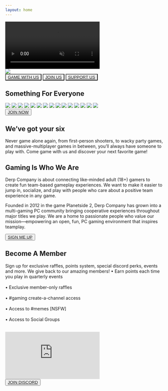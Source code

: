 ```yaml
---
layout: home
---
```


<div>
  <div id="backgroundVideoContainer">
    <video autoplay muted loop id="backgroundVideo">
      <source src="{{ site.baseurl }}/public/video/banner-video.mp4" type="video/mp4">
    </video>
    <div id="videoHeader">
      <img class="headervidlink" src="{{ site.baseurl }}/public/img/logo-splash.png">
    </div>
  </div>
  <div class="sectionTriButton">
    <button class="triButton backgroundImageDark" style="background-image: url('{{ site.baseurl }}/public/img/games_ps2.png')">
      <a href="{{ site.baseurl }}/games/">GAME WITH US</a>
    </button>
    <button class="triButton backgroundImageDark" style="background-image: url('{{ site.baseurl }}/public/img/games_d2.png')">
      <a href="{{ site.baseurl }}/join/">JOIN US</a>
    </button>
    <button class="triButton backgroundImageDark" style="background-image: url('{{ site.baseurl }}/public/img/games_r6.png')">
      <a href="{{ site.baseurl }}/support/">SUPPORT US</a>
    </button>
  </div>
  <div class="sectionGameCatalog">
    <div class="sectionNoBorder">
      <div class="sectionColumnFullWidth">
        <h2>Something For Everyone</h2>
      </div>
    </div>
    <div class="sectionGameRow">
      <img class="gameCatalogItem" src="{{ site.baseurl }}/public/img/game-1.png">
      <img class="gameCatalogItem" src="{{ site.baseurl }}/public/img/game-2.png">
      <img class="gameCatalogItem" src="{{ site.baseurl }}/public/img/game-3.png">
      <img class="gameCatalogItem" src="{{ site.baseurl }}/public/img/game-1.png">
      <img class="gameCatalogItem" src="{{ site.baseurl }}/public/img/game-2.png">
      <img class="gameCatalogItem" src="{{ site.baseurl }}/public/img/game-3.png">
      <img class="gameCatalogItem" src="{{ site.baseurl }}/public/img/game-1.png">
      <img class="gameCatalogItem" src="{{ site.baseurl }}/public/img/game-2.png">
      <img class="gameCatalogItem" src="{{ site.baseurl }}/public/img/game-3.png">
      <img class="gameCatalogItem" src="{{ site.baseurl }}/public/img/game-1.png">
      <img class="gameCatalogItem" src="{{ site.baseurl }}/public/img/game-2.png">
      <img class="gameCatalogItem" src="{{ site.baseurl }}/public/img/game-3.png">
      <img class="gameCatalogItem" src="{{ site.baseurl }}/public/img/game-1.png">
      <img class="gameCatalogItem" src="{{ site.baseurl }}/public/img/game-2.png">
      <img class="gameCatalogItem" src="{{ site.baseurl }}/public/img/game-3.png">
    </div>
  </div>
</div>

<div id="container">
  <div id="content">
    <div class="heightXXLarge"></div>
    <div class="section hideTopBorder backgroundGame1 backgroundImageDark backgroundImageTop">
      <div class="sectionColumnSub">
        <button class="navButton">
          <a href="{{ site.baseurl }}/support/">JOIN NOW</a>
        </button>
      </div>
      <div class="sectionColumnMain">
        <h2>We’ve got your six</h2>
        <p>Never game alone again, from first-person shooters, to wacky party games, and massive-multiplayer games in between, you’ll always have someone to play with. Come game with us and discover your next favorite game!</p>
      </div>
    </div>
    <div class="section backgroundGame2 backgroundImageDark backgroundImageTop">
      <div class="sectionColumnMain">
        <h2>Gaming Is Who We Are</h2>
        <p>Derp Company is about connecting like-minded adult (18+) gamers to create fun team-based gameplay experiences. We want to make it easier to jump in, socialize, and play with people who care about a positive team experience in any game.</p> 
        <p>Founded in 2012 in the game Planetside 2, Derp Company has grown into a multi-gaming PC community bringing cooperative experiences throughout major titles we play. We are a home to passionate people who value our mission—empowering an open, fun, PC gaming environment that inspires teamplay.</p>
      </div>
      <div class="sectionColumnSub">
      </div>
    </div>
    <div class="section">
      <div class="sectionColumnSub">
        <button class="navButton">
          <a href="{{ site.baseurl }}/support/">SIGN ME UP</a>
        </button>
      </div>
      <div class="sectionColumnMain">
        <h2>Become A Member</h2>
        <p>Sign up for exclusive raffles, points system, special discord perks, events and more. We give back to our amazing members!
          •  Earn points each time you play in quarterly events<br><br>
          •  Exclusive member-only raffles<br><br>
          •  #gaming create-a-channel access<br><br>
          •  Access to #memes [NSFW]<br><br>
          •  Access to Social Groups<br><br>
        </p>
      </div>
    </div>
    <div class="section hideBottomBorder">
      <div class="sectionColumnMain">
        <iframe id="discordEmbed" src="https://discord.com/widget?id=154310693171101697&theme=dark" allowtransparency="true" frameborder="0" sandbox="allow-popups allow-popups-to-escape-sandbox allow-same-origin allow-scripts"></iframe>
      </div>
      <div class="sectionColumnSub">
        <button class="navButton">
          <a href="http://discord.derpcompany.com/">JOIN DISCORD</a>
        </button>
      </div>
    </div>
  </div>
</div>